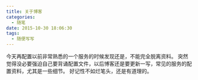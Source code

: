 ```yaml
---
title: 关于博客
categories:
  - 随笔
date: 2015-10-30 18:06:30
tags:
  - 随便写写
---
```


今天再配置以前非常熟悉的一个服务的时候发现还是，不能完全脱离资料。
突然觉得没必要强迫自己要背诵配置文件，以后博客还是要更新一写，常见的服务的配置资料，尤其是一些细节。
好记性不如烂笔头，还是有道理的。